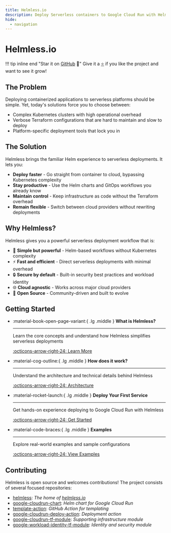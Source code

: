 ```yaml
---
title: Helmless.io
description: Deploy Serverless containers to Google Cloud Run with Helm bypassing the overhead of Kubernetes and Terraform.
hide:
  - navigation
---
```


# Helmless.io

!!! tip inline end "Star it on [GitHub](https://github.com/helmless/helmless) 🌟"
    Give it a [⭐️](https://github.com/helmless/helmless) if you like the project and want to see it grow!

## The Problem

Deploying containerized applications to serverless platforms should be simple. Yet, today's solutions force you to choose between:

- Complex Kubernetes clusters with high operational overhead
- Verbose Terraform configurations that are hard to maintain and slow to deploy
- Platform-specific deployment tools that lock you in

## The Solution

Helmless brings the familiar Helm experience to serverless deployments. It lets you:

- **Deploy faster** - Go straight from container to cloud, bypassing Kubernetes complexity
- **Stay productive** - Use the Helm charts and GitOps workflows you already know
- **Maintain control** - Keep infrastructure as code without the Terraform overhead
- **Remain flexible** - Switch between cloud providers without rewriting deployments

## Why Helmless?

Helmless gives you a powerful serverless deployment workflow that is:

- 🎯 **Simple but powerful** - Helm-based workflows without Kubernetes complexity
- ⚡ **Fast and efficient** - Direct serverless deployments with minimal overhead
- 🔒 **Secure by default** - Built-in security best practices and workload identity
- 🌐 **Cloud agnostic** - Works across major cloud providers
- 🤝 **Open Source** - Community-driven and built to evolve

## Getting Started

<div class="grid cards" markdown>

-   :material-book-open-page-variant:{ .lg .middle } __What is Helmless?__

    ---

    Learn the core concepts and understand how Helmless simplifies serverless deployments

    [:octicons-arrow-right-24: Learn More](./what-is-helmless.md)

-   :material-cog-outline:{ .lg .middle } __How does it work?__

    ---

    Understand the architecture and technical details behind Helmless

    [:octicons-arrow-right-24: Architecture](./architecture.md)

-   :material-rocket-launch:{ .lg .middle } __Deploy Your First Service__

    ---

    Get hands-on experience deploying to Google Cloud Run with Helmless

    [:octicons-arrow-right-24: Get Started](./cloudrun/index.md)

-   :material-code-braces:{ .lg .middle } __Examples__

    ---

    Explore real-world examples and sample configurations

    [:octicons-arrow-right-24: View Examples](./cloudrun/examples.md)

</div>

## Contributing

Helmless is open source and welcomes contributions! The project consists of several focused repositories:

- [helmless](https://github.com/helmless/helmless): _The home of [helmless.io](https://helmless.io)_
- [google-cloudrun-chart](https://github.com/helmless/google-cloudrun-chart): _Helm chart for Google Cloud Run_
- [template-action](https://github.com/helmless/template-action): _GitHub Action for templating_
- [google-cloudrun-deploy-action](https://github.com/helmless/google-cloudrun-deploy-action): _Deployment action_
- [google-cloudrun-tf-module](https://github.com/helmless/google-cloudrun-tf-module): _Supporting infrastructure module_
- [google-workload-identity-tf-module](https://github.com/helmless/google-workload-identity-tf-module): _Identity and security module_